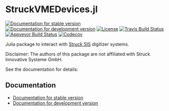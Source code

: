 # StruckVMEDevices.jl

[![Documentation for stable version](https://img.shields.io/badge/docs-stable-blue.svg)](https://oschulz.github.io/StruckVMEDevices.jl/stable)
[![Documentation for development version](https://img.shields.io/badge/docs-dev-blue.svg)](https://oschulz.github.io/StruckVMEDevices.jl/dev)
[![License](http://img.shields.io/badge/license-MIT-brightgreen.svg?style=flat)](LICENSE.md)
[![Travis Build Status](https://travis-ci.com/oschulz/StruckVMEDevices.jl.svg?branch=main)](https://travis-ci.com/oschulz/StruckVMEDevices.jl)
[![Appveyor Build Status](https://ci.appveyor.com/api/projects/status/github/oschulz/StruckVMEDevices.jl?branch=main&svg=true)](https://ci.appveyor.com/project/oschulz/StruckVMEDevices-jl)
[![Codecov](https://codecov.io/gh/oschulz/StruckVMEDevices.jl/branch/main/graph/badge.svg)](https://codecov.io/gh/oschulz/StruckVMEDevices.jl)

Julia package to interact with [Struck SIS](https://www.struck.de/) digitizer
systems.

Disclaimer: The authors of this package are not affiliated with Struck
Innovative Systeme GmbH.

See the documentation for details:

## Documentation

* [Documentation for stable version](https://oschulz.github.io/StruckVMEDevices.jl/stable)
* [Documentation for development version](https://oschulz.github.io/StruckVMEDevices.jl/dev)
